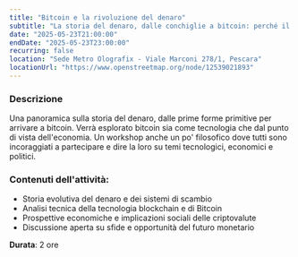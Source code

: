 ```yaml
---
title: "Bitcoin e la rivoluzione del denaro"
subtitle: "La storia del denaro, dalle conchiglie a bitcoin: perché il bitcoin sarà il futuro della moneta. Con Lorenzo Primiterra"
date: "2025-05-23T21:00:00"
endDate: "2025-05-23T23:00:00"
recurring: false
location: "Sede Metro Olografix - Viale Marconi 278/1, Pescara"
locationUrl: "https://www.openstreetmap.org/node/12539021893"
---
```



### **Descrizione**  
Una panoramica sulla storia del denaro, dalle prime forme primitive per arrivare a bitcoin.
Verrà esplorato bitcoin sia come tecnologia che dal punto di vista dell'economia.
Un workshop anche un po' filosofico dove tutti sono incoraggiati a partecipare e dire la loro su temi tecnologici, economici e politici.

### **Contenuti dell'attività**:
- Storia evolutiva del denaro e dei sistemi di scambio
- Analisi tecnica della tecnologia blockchain e di Bitcoin
- Prospettive economiche e implicazioni sociali delle criptovalute
- Discussione aperta su sfide e opportunità del futuro monetario

**Durata**: 2 ore
